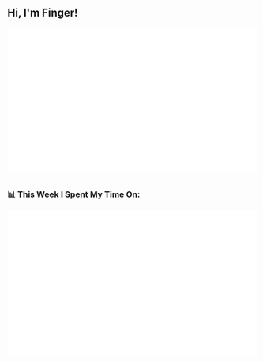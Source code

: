 <h2> Hi, I'm Finger!</h2>

<img align="right" src="https://raw.githubusercontent.com/spianmo/github-stats/master/generated/overview.svg#gh-light-mode-only">

<!-- <img align="right" height="160em" src="https://github-readme-stats-eight-theta.vercel.app/api/top-langs/?username=spianmo&layout=compact&langs_count=8&theme=algolia"/>	 -->
	
```go
package main

type Me struct {
	Name   string
	Job    string
	Code   string
	Skills string
}

func main() {
	me := &Me{
		Name:   "Finger",
		Job:    "Client-side Engineer",
		Code:   "Java, Kotlin, C#, Rust and C++ and Others",
		Skills: "Android, Security, Cross-platform client, NLP, CV, ASR ^o^",
	}
	_ = me
}
```


<h3>📊 This Week I Spent My Time On:</h3>
<img align='right' src="https://raw.githubusercontent.com/spianmo/github-stats/master/generated/languages.svg#gh-light-mode-only">

<!--START_SECTION:waka-->

```txt
Dart                           11 hrs 36 mins  █████████████░░░░░░░░░░░░   51.62 %
Java                           2 hrs 18 mins   ██▓░░░░░░░░░░░░░░░░░░░░░░   10.28 %
XML                            2 hrs           ██▒░░░░░░░░░░░░░░░░░░░░░░   08.94 %
Kotlin                         1 hr 38 mins    █▓░░░░░░░░░░░░░░░░░░░░░░░   07.33 %
C++                            1 hr 35 mins    █▓░░░░░░░░░░░░░░░░░░░░░░░   07.04 %
```

<!--END_SECTION:waka-->

